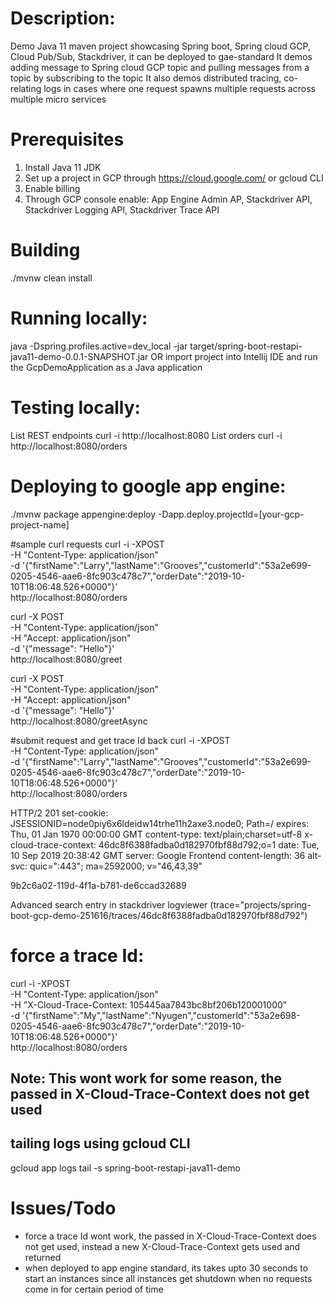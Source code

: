 # Description:
Demo Java 11 maven project showcasing Spring boot, Spring cloud GCP, Cloud Pub/Sub, Stackdriver, it can be deployed to gae-standard
It demos adding message to Spring cloud GCP topic and pulling messages from a topic by subscribing to the topic
It also demos distributed tracing, co-relating logs in cases where one request spawns multiple requests across multiple micro services

# Prerequisites 
1. Install Java 11 JDK
2. Set up a project in GCP through https://cloud.google.com/ or gcloud CLI
3. Enable billing
4. Through GCP console enable: App Engine Admin AP, Stackdriver API, Stackdriver Logging API, Stackdriver Trace API

# Building
./mvnw clean install

# Running locally: 
java -Dspring.profiles.active=dev_local -jar target/spring-boot-restapi-java11-demo-0.0.1-SNAPSHOT.jar
OR import project into Intellij IDE and run the GcpDemoApplication as a Java application

# Testing locally:
List REST endpoints
curl -i http://localhost:8080
List orders
curl -i http://localhost:8080/orders

# Deploying to google app engine:
./mvnw package appengine:deploy -Dapp.deploy.projectId=[your-gcp-project-name]

#sample curl requests
curl -i -XPOST \
-H "Content-Type: application/json" \
-d '{"firstName":"Larry","lastName":"Grooves","customerId":"53a2e699-0205-4546-aae6-8fc903c478c7","orderDate":"2019-10-10T18:06:48.526+0000"}' \
http://localhost:8080/orders

curl -X POST \
-H "Content-Type: application/json" \
-H "Accept: application/json" \
-d '{"message": "Hello"}' \
http://localhost:8080/greet

curl -X POST \
-H "Content-Type: application/json" \
-H "Accept: application/json" \
-d '{"message": "Hello"}' \
http://localhost:8080/greetAsync 

#submit request and get trace Id back
curl -i -XPOST \
-H "Content-Type: application/json" \
-d '{"firstName":"Larry","lastName":"Grooves","customerId":"53a2e699-0205-4546-aae6-8fc903c478c7","orderDate":"2019-10-10T18:06:48.526+0000"}' \
http://localhost:8080/orders

HTTP/2 201
set-cookie: JSESSIONID=node0piy6x6ldeidw14trhe11h2axe3.node0; Path=/
expires: Thu, 01 Jan 1970 00:00:00 GMT
content-type: text/plain;charset=utf-8
x-cloud-trace-context: 46dc8f6388fadba0d182970fbf88d792;o=1
date: Tue, 10 Sep 2019 20:38:42 GMT
server: Google Frontend
content-length: 36
alt-svc: quic=":443"; ma=2592000; v="46,43,39"

9b2c6a02-119d-4f1a-b781-de6ccad32689

Advanced search entry in stackdriver logviewer
(trace="projects/spring-boot-gcp-demo-251616/traces/46dc8f6388fadba0d182970fbf88d792")

# force a trace Id:
curl -i -XPOST \
-H "Content-Type: application/json" \
-H "X-Cloud-Trace-Context: 105445aa7843bc8bf206b120001000" \
-d '{"firstName":"My","lastName":"Nyugen","customerId":"53a2e698-0205-4546-aae6-8fc903c478c7","orderDate":"2019-10-10T18:06:48.526+0000"}' \
http://localhost:8080/orders
##  Note: This wont work for some reason, the passed in X-Cloud-Trace-Context does not get used


## tailing logs using gcloud CLI ##

gcloud app logs tail -s spring-boot-restapi-java11-demo


# Issues/Todo
 * force a trace Id wont work, the passed in X-Cloud-Trace-Context does not get used, instead a new X-Cloud-Trace-Context gets used and returned
 * when deployed to app engine standard, its takes upto 30 seconds to start an instances since all instances get shutdown when no requests come in
   for certain period of time







